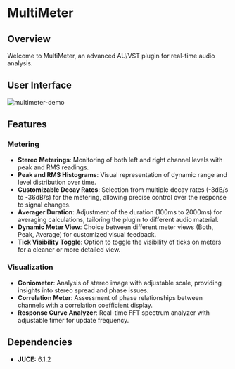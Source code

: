 # MultiMeter

## Overview
Welcome to MultiMeter, an advanced AU/VST plugin for real-time audio analysis.

## User Interface

![multimeter-demo](https://github.com/RealAlexZ/MultiMeter/assets/97690118/ce64ecb6-801e-4e9d-8815-1f97655c272d)


## Features

### Metering
- **Stereo Meterings**: Monitoring of both left and right channel levels with peak and RMS readings.
- **Peak and RMS Histograms**: Visual representation of dynamic range and level distribution over time.
- **Customizable Decay Rates**: Selection from multiple decay rates (-3dB/s to -36dB/s) for the metering, allowing precise control over the response to signal changes.
- **Averager Duration**: Adjustment of the duration (100ms to 2000ms) for averaging calculations, tailoring the plugin to different audio material.
- **Dynamic Meter View**: Choice between different meter views (Both, Peak, Average) for customized visual feedback.
- **Tick Visibility Toggle**: Option to toggle the visibility of ticks on meters for a cleaner or more detailed view.

### Visualization
- **Goniometer**: Analysis of stereo image with adjustable scale, providing insights into stereo spread and phase issues.
- **Correlation Meter**: Assessment of phase relationships between channels with a correlation coefficient display.
- **Response Curve Analyzer**: Real-time FFT spectrum analyzer with adjustable timer for update frequency.

## Dependencies
- **JUCE:** 6.1.2
